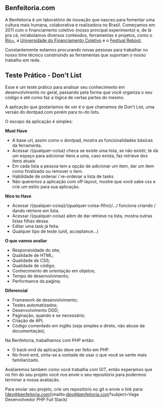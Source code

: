 Benfeitoria.com
---------------

A Benfeitoria é um laboratório de inovação que nasceu para fomentar uma cultura mais humana,
colaborativa e realizadora no Brasil. Começamos em 2011 com o financiamento coletivo (nosso principal experimento) e,
de lá pra cá, mirabolamos diversos conteúdos, ferramentas e projetos, como o [Rio+](http://riomais.benfeitoria.com/),
a [Universidade do Financiamento Coletivo](http://ufc.benfeitoria.com/) e o [Festival Reboot](http://reboot.benfeitoria.com/).

Constantemente estamos procurando novas pessoas para trabalhar no nosso time técnico construindo as ferramentas que suportam o nosso trabalho em rede.

Teste Prático - Don't List
--------------------------

Esse é um teste prático para analisar seu conhecimento em desenvolvimento no geral, passando pela forma que você
organiza o seu código e até como faz a lógica de certas partes do mesmo.

A aplicação que gostaríamos de ver é o que chamamos de Don't List, uma versão do dontpad.com porém para to-do lists.

O escopo da aplicação é simples:

**Must Have**
- A base url, assim como o dontpad, mostra as funcionalidades básicas da ferramenta.
- Acessar  /{qualquer-coisa} checa se existe uma lista, se não existir, te dá um espaço para adicionar itens a uma, caso exista, faz retrieve dos itens atuais
- Em cada lista a pessoa tem a opção de adicionar um item, dar um item como finalizado ou remover o item.
- Habilidade de ordenar / re-ordenar a lista de tasks
- Não queremos a aplicação com off-layout, mostre que você sabe css e crie um estilo para sua aplicação.

**Nice to Have**
- Acessar /{qualquer-coisa}/{qualquer-coisa-filho}/.../ funciona criando / dando retrieve em lista.
- Acessar /{qualquer-coisa} além de dar retrieve na lista, mostra outras listas filhas dessa.
- Editar uma task já feita.
- Qualquer tipo de teste (unit, acceptance...)

**O que vamos avaliar**
- Responsividade do site;
- Qualidade de HTML;
- Qualidade de CSS;
- Qualidade de código;
- Conhecimento de orientação em objetos;
- Tempo de desenvolvimento;
- Performance da paǵina;

**Diferencial**
- Framework de desenvolvimento;
- Testes automatizados;
- Desenvolvimento DDD;
- Paginação, quando e se necessário;
- Criação de API;
- Código comentado em inglês (seja simples e direto, não abuse da documentação);

Na Benfeitoria, trabalhamos com PHP então:

- O back-end da aplicação deve ser feito em PHP.
- No front-end, sinta-se a vontade de usar o que você se sente mais familiarizado.

Avaliaremos também como você trabalha com GIT, então esperamos que no fim do seu projeto você nos envie o seu repositório para podermos terminar a nossa avaliação.

Para enviar seu projeto, crie um repositório no git e envie o link para: [dev@benfeitoria.com](mailto:dev@benfeitoria.com?subject=Vaga Desenvolvedor PHP Full Stack)
